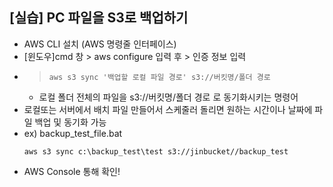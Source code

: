 ## [실습] PC 파일을 S3로 백업하기

* AWS CLI 설치 (AWS 명령줄 인터페이스)
* [윈도우]cmd 창 > aws configure 입력 후 > 인증 정보 입력
* > `aws s3 sync '백업할 로컬 파일 경로' s3://버킷명/폴더 경로`
    * 로컬 폴더 전체의 파일을 s3://버킷명/폴더 경로 로 동기화시키는 명령어
* 로컬또는 서버에서 배치 파일 만들어서 스케줄러 돌리면 원하는 시간이나 날짜에 파일 백업 및 동기화 가능
* ex) backup_test_file.bat
    ```
    aws s3 sync c:\backup_test\test s3://jinbucket//backup_test
    ```
* AWS Console 통해 확인!